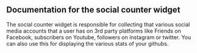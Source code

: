 ## Documentation for the social counter widget



The social counter widget is responsible for collecting that various social media accounts that a user has on 3rd party platforms like Friends on Facebook, subscribers on Youtube, followers on instagram or twitter. You can also use this for displaying the various stats of your githubs.